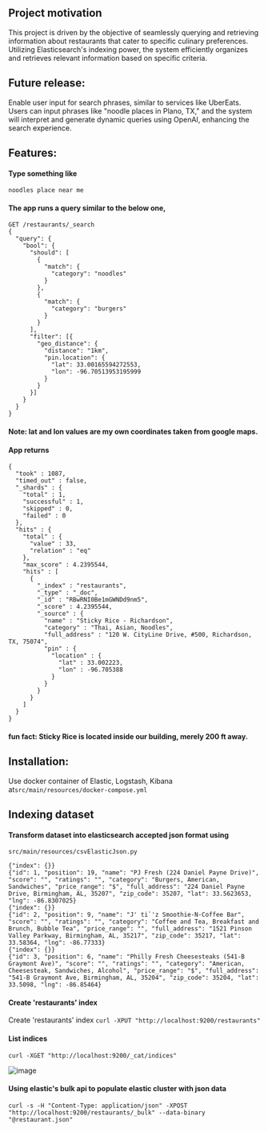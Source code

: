 ## Project motivation
This project is driven by the objective of seamlessly querying and retrieving information about restaurants that cater to specific culinary preferences. <br> 
Utilizing Elasticsearch's indexing power, the system efficiently organizes and retrieves relevant information based on specific criteria.

## Future release:
Enable user input for search phrases, similar to services like UberEats. <br>Users can input phrases like "noodle places in Plano, TX," and the system will interpret and generate dynamic queries using OpenAI, enhancing the search experience.

## Features:

#### Type something like
   ```
   noodles place near me
   ```

#### The app runs a query similar to the below one,
```
GET /restaurants/_search
{
  "query": {
    "bool": {
      "should": [
        {
          "match": {
            "category": "noodles"
          }
        },
        {
          "match": {
            "category": "burgers"
          }
        }
      ],
      "filter": [{
        "geo_distance": {
          "distance": "1km", 
          "pin.location": {
            "lat": 33.00165594272553,
            "lon": -96.70513953195999
          }
        }
      }]
    }
  }
}
```
#### Note: lat and lon values are my own coordinates taken from google maps.

#### App returns
```
{
  "took" : 1087,
  "timed_out" : false,
  "_shards" : {
    "total" : 1,
    "successful" : 1,
    "skipped" : 0,
    "failed" : 0
  },
  "hits" : {
    "total" : {
      "value" : 33,
      "relation" : "eq"
    },
    "max_score" : 4.2395544,
    "hits" : [
      {
        "_index" : "restaurants",
        "_type" : "_doc",
        "_id" : "RBwRNI0Be1mGWNDd9nm5",
        "_score" : 4.2395544,
        "_source" : {
          "name" : "Sticky Rice - Richardson",
          "category" : "Thai, Asian, Noodles",
          "full_address" : "120 W. CityLine Drive, #500, Richardson, TX, 75074",
          "pin" : {
            "location" : {
              "lat" : 33.002223,
              "lon" : -96.705388
            }
          }
        }
      }
    ]
  }
}

```
#### fun fact: Sticky Rice is located inside our building, merely 200 ft away. 

## Installation:
Use docker container of Elastic, Logstash, Kibana at```src/main/resources/docker-compose.yml```

## Indexing dataset

#### Transform dataset into elasticsearch accepted json format using 
```src/main/resources/csvElasticJson.py ```
```
{"index": {}}
{"id": 1, "position": 19, "name": "PJ Fresh (224 Daniel Payne Drive)", "score": "", "ratings": "", "category": "Burgers, American, Sandwiches", "price_range": "$", "full_address": "224 Daniel Payne Drive, Birmingham, AL, 35207", "zip_code": 35207, "lat": 33.5623653, "lng": -86.8307025}
{"index": {}}
{"id": 2, "position": 9, "name": "J' ti`'z Smoothie-N-Coffee Bar", "score": "", "ratings": "", "category": "Coffee and Tea, Breakfast and Brunch, Bubble Tea", "price_range": "", "full_address": "1521 Pinson Valley Parkway, Birmingham, AL, 35217", "zip_code": 35217, "lat": 33.58364, "lng": -86.77333}
{"index": {}}
{"id": 3, "position": 6, "name": "Philly Fresh Cheesesteaks (541-B Graymont Ave)", "score": "", "ratings": "", "category": "American, Cheesesteak, Sandwiches, Alcohol", "price_range": "$", "full_address": "541-B Graymont Ave, Birmingham, AL, 35204", "zip_code": 35204, "lat": 33.5098, "lng": -86.85464}
```
#### Create 'restaurants' index
Create 'restaurants' index
``` curl -XPUT "http://localhost:9200/restaurants" ```

#### List indices
``` curl -XGET "http://localhost:9200/_cat/indices" ```
 
![image](https://github.com/prajyotkcsu/find-near-me/assets/154280801/8202976e-fa6f-4829-a80f-fe71236e15e3)

#### Using elastic's bulk api to populate elastic cluster with json data
``` curl -s -H "Content-Type: application/json" -XPOST "http://localhost:9200/restaurants/_bulk" --data-binary "@restaurant.json" ```

